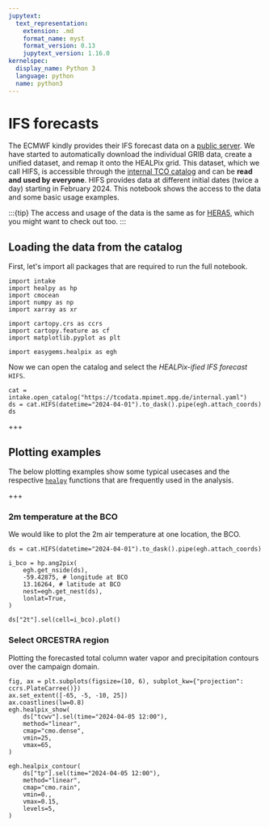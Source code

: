 ```yaml
---
jupytext:
  text_representation:
    extension: .md
    format_name: myst
    format_version: 0.13
    jupytext_version: 1.16.0
kernelspec:
  display_name: Python 3
  language: python
  name: python3
---
```


# IFS forecasts

The ECMWF kindly provides their IFS forecast data on a [public server](https://data.ecmwf.int).
We have started to automatically download the individual GRIB data, create a unified dataset, and remap it onto the HEALPix grid.
This dataset, which we call HIFS, is accessible through the [internal TCO catalog](https://gitlab.dkrz.de/tco/tcodata/-/blob/main/intake/internal.yaml) and can be **read and used by everyone**.
HIFS provides data at different initial dates (twice a day) starting in February 2024.
This notebook shows the access to the data and some basic usage examples.

:::{tip}
The access and usage of the data is the same as for [HERA5](hera5.md), which you might want to check out too.
:::

## Loading the data from the catalog

First, let's import all packages that are required to run the full notebook.
```{code-cell} ipython3
import intake
import healpy as hp
import cmocean
import numpy as np
import xarray as xr

import cartopy.crs as ccrs
import cartopy.feature as cf
import matplotlib.pyplot as plt

import easygems.healpix as egh
```

Now we can open the catalog and select the *HEALPix-ified IFS forecast* `HIFS`.

```{code-cell} ipython3
cat = intake.open_catalog("https://tcodata.mpimet.mpg.de/internal.yaml")
ds = cat.HIFS(datetime="2024-04-01").to_dask().pipe(egh.attach_coords)
ds
```

+++

## Plotting examples

The below plotting examples show some typical usecases and the respective [`healpy`](https://healpy.readthedocs.io/en/latest/index.html) functions that are frequently used in the analysis.

+++

### 2m temperature at the BCO

We would like to plot the 2m air temperature at one location, the BCO.

```{code-cell} ipython3
ds = cat.HIFS(datetime="2024-04-01").to_dask().pipe(egh.attach_coords)

i_bco = hp.ang2pix(
    egh.get_nside(ds),
    -59.42875, # longitude at BCO
    13.16264, # latitude at BCO
    nest=egh.get_nest(ds),
    lonlat=True,
)

ds["2t"].sel(cell=i_bco).plot()
```

### Select ORCESTRA region

Plotting the forecasted total column water vapor and precipitation contours over the campaign domain.

```{code-cell} ipython3
fig, ax = plt.subplots(figsize=(10, 6), subplot_kw={"projection": ccrs.PlateCarree()})
ax.set_extent([-65, -5, -10, 25])
ax.coastlines(lw=0.8)
egh.healpix_show(
    ds["tcwv"].sel(time="2024-04-05 12:00"),
    method="linear",
    cmap="cmo.dense",
    vmin=25,
    vmax=65,
)

egh.healpix_contour(
    ds["tp"].sel(time="2024-04-05 12:00"),
    method="linear",
    cmap="cmo.rain",
    vmin=0.,
    vmax=0.15,
    levels=5,
)
```

